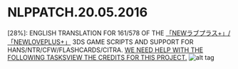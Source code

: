 # NLPPATCH.20.05.2016
[28%]: ENGLISH TRANSLATION FOR 161/578 OF THE [「NEWラブプラス+」/「NEWLOVEPLUS+」](http://www.konami.jp/products/newloveplus_plus/) 3DS GAME SCRIPTS AND SUPPORT FOR HANS/NTR/CFW/FLASHCARDS/CITRA.
[WE NEED HELP WITH THE FOLLOWING TASKS](https://github.com/LovePlusProject/NLPPATCH/issues/2)[VIEW THE CREDITS FOR THIS PROJECT.](https://github.com/LovePlusProject/NLPPATCH/issues/1)
![alt tag](http://i32.photobucket.com/albums/d10/n66x/NLPTRANSLATION/pjhphj.png)